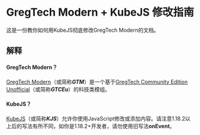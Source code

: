 # GregTech Modern + KubeJS 修改指南

这是一份教你如何用KubeJS彻底修改GregTech Modern的文档。

## 解释

#### GregTech Modern？

[GregTech Modern](https://www.mcmod.cn/class/12850.html)（或简称***GTM***）是一个基于[GregTech Community Edition Unofficial](https://www.mcmod.cn/class/5343.html)（或简称***GTCEu***）的科技类模组。

#### KubeJS？

[KubeJS](https://www.mcmod.cn/class/2450.html)（或简称***KJS***）允许你使用JavaScript修改或添加内容。请注意1.18.2以上后的写法有所不同，如你是1.18.2+开发者，请勿使用旧写法**onEvent**。
